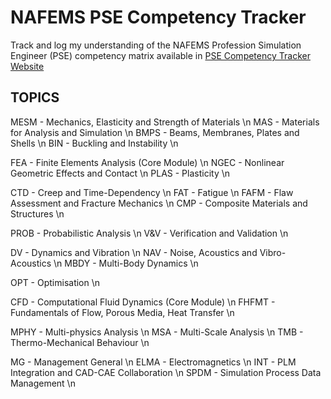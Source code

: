 # NAFEMS PSE Competency Tracker
Track and log my understanding of the NAFEMS Profession Simulation Engineer (PSE) competency matrix available in [PSE Competency Tracker Website](https://www.psecompetencytracker.org)

## TOPICS 
MESM - Mechanics, Elasticity and Strength of Materials \n
MAS - Materials for Analysis and Simulation \n
BMPS - Beams, Membranes, Plates and Shells \n
BIN - Buckling and Instability \n

FEA - Finite Elements Analysis (Core Module) \n
NGEC - Nonlinear Geometric Effects and Contact \n
PLAS - Plasticity \n

CTD - Creep and Time-Dependency \n
FAT - Fatigue \n
FAFM - Flaw Assessment and Fracture Mechanics \n
CMP - Composite Materials and Structures \n

PROB - Probabilistic Analysis \n
V&V - Verification and Validation \n

DV - Dynamics and Vibration \n
NAV - Noise, Acoustics and Vibro-Acoustics \n
MBDY - Multi-Body Dynamics \n

OPT - Optimisation \n

CFD - Computational Fluid Dynamics (Core Module) \n
FHFMT - Fundamentals of Flow, Porous Media, Heat Transfer \n

MPHY - Multi-physics Analysis \n
MSA - Multi-Scale Analysis \n
TMB - Thermo-Mechanical Behaviour \n

MG - Management General \n
ELMA - Electromagnetics \n
INT - PLM Integration and CAD-CAE Collaboration \n
SPDM - Simulation Process Data Management \n

